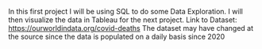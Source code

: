 In this first project I will be using SQL to do some Data Exploration. 
I will then visualize the data in Tableau for the next project.
Link to Dataset: https://ourworldindata.org/covid-deaths
The dataset may have changed at the source since the data is populated on a daily basis since 2020
